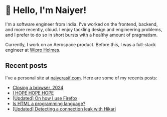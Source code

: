 # 👋 Hello, I'm Naiyer!

I'm a software engineer from India. I've worked on the frontend, backend, and more recently, cloud. I enjoy tackling design and engineering problems, and I prefer to do so in short bursts with a healthy amount of pragmatism.

Currently, I work on an Aerospace product. Before this, I was a full-stack engineer at [Wipro Holmes](https://www.wipro.com/holmes/).

## Recent posts

I've a personal site at [naiyerasif.com](https://www.naiyerasif.com). Here are some of my recents posts:

<!-- BLOG-POST-LIST:START -->
- [Closing a browser, 2024](https://www.naiyerasif.com/post/2024/08/31/closing-a-browser-2024/)
- [I HOPE HOPE HOPE](https://www.naiyerasif.com/post/2024/08/30/i-hope-hope-hope/)
- [[Updated] On how I use Firefox](https://www.naiyerasif.com/post/2023/08/06/on-how-i-use-firefox/)
- [Is HTML a programming language?](https://www.naiyerasif.com/post/2024/08/09/is-html-a-programming-language/)
- [[Updated] Detecting a connection leak with Hikari](https://www.naiyerasif.com/post/2022/09/18/detecting-a-connection-leak-with-hikari/)
<!-- BLOG-POST-LIST:END -->
